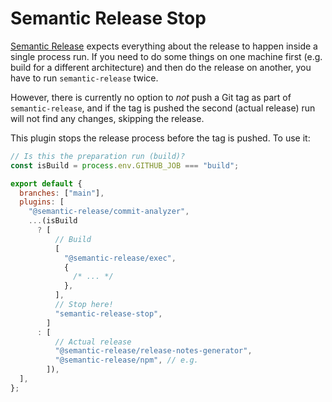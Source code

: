 # Semantic Release Stop

[Semantic Release](semantic-release.gitbook.io/) expects everything about the
release to happen inside a single process run. If you need to do some things on
one machine first (e.g. build for a different architecture) and then do the
release on another, you have to run `semantic-release` twice.

However, there is currently no option to _not_ push a Git tag as part of
`semantic-release`, and if the tag is pushed the second (actual release) run
will not find any changes, skipping the release.

This plugin stops the release process before the tag is pushed. To use it:

```javascript
// Is this the preparation run (build)?
const isBuild = process.env.GITHUB_JOB === "build";

export default {
  branches: ["main"],
  plugins: [
    "@semantic-release/commit-analyzer",
    ...(isBuild
      ? [
          // Build
          [
            "@semantic-release/exec",
            {
              /* ... */
            },
          ],
          // Stop here!
          "semantic-release-stop",
        ]
      : [
          // Actual release
          "@semantic-release/release-notes-generator",
          "@semantic-release/npm", // e.g.
        ]),
  ],
};
```
